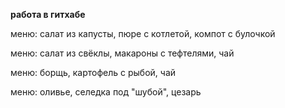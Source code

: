 **работа в гитхабе**

меню: салат из капусты, пюре с котлетой, компот с булочкой

меню: салат из свёклы, макароны с тефтелями, чай

меню: борщь, картофель с рыбой, чай

меню: оливье, селедка под "шубой", цезарь
